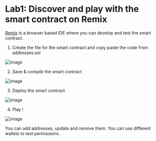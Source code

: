 # Lab1: Discover and play with the smart contract on Remix

[Remix](https://remix.ethereum.org/) is a browser based IDE where you can develop and test the smart contract.

1. Create the file for the smart contract and copy paste the code from addresses.sol

![image](https://user-images.githubusercontent.com/50517783/159490577-39546d32-2538-4808-9006-f3cfe6c4d522.png)

2. Save & compile the smart contract

![image](https://user-images.githubusercontent.com/50517783/159490714-f8604caf-4e0f-4a50-9b74-59a5635c163f.png)

3. Deploy the smart contract

![image](https://user-images.githubusercontent.com/50517783/159490913-f955aa2c-9e85-419b-a5b4-cea25195be35.png)

4. Play !

![image](https://user-images.githubusercontent.com/50517783/159491477-512a0bee-1836-4d50-81eb-c8cbf2d9c14f.png)

You can add addresses, update and remove them. You can use different wallets to test permissions.
